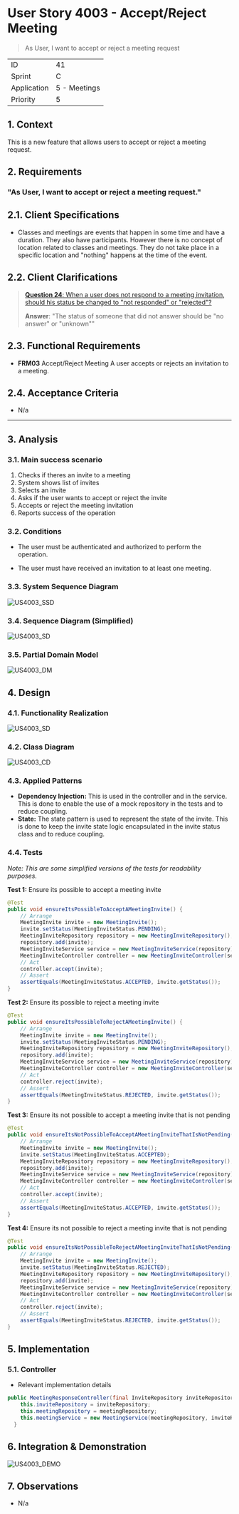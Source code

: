 # User Story 4003 - Accept/Reject Meeting

> As User, I want to accept or reject a meeting request

|             |              |
| ----------- | ------------ |
| ID          | 41           |
| Sprint      | C            |
| Application | 5 - Meetings |
| Priority    | 5            |

## 1. Context

This is a new feature that allows users to accept or reject a meeting request.

## 2. Requirements

### "As User, I want to accept or reject a meeting request."

## 2.1. Client Specifications

- Classes and meetings are events that happen in some time and have a duration. They also have participants. However there is no concept of location related to classes and meetings. They do not take place in a specific location and "nothing" happens at the time of the event.

## 2.2. Client Clarifications

> [**Question 24**: When a user does not respond to a meeting invitation, should his status be changed to "not responded" or "rejected"?](https://moodle.isep.ipp.pt/mod/forum/discuss.php?d=22080)
>
> **Answer**: "The status of someone that did not answer should be "no answer" or "unknown""

## 2.3. Functional Requirements

- **FRM03** Accept/Reject Meeting A user accepts or rejects an invitation to a meeting.

## 2.4. Acceptance Criteria

- N/a

---

## 3. Analysis

### 3.1. Main success scenario

1. Checks if theres an invite to a meeting
2. System shows list of invites
3. Selects an invite
4. Asks if the user wants to accept or reject the invite
5. Accepts or reject the meeting invitation
6. Reports success of the operation

### 3.2. Conditions

- The user must be authenticated and authorized to perform the operation.

- The user must have received an invitation to at least one meeting.

### 3.3. System Sequence Diagram

![US4003_SSD](out/US4003_SSD.svg)

### 3.4. Sequence Diagram (Simplified)

![US4003_SD](out/US4003_SD.svg)

### 3.5. Partial Domain Model

![US4003_DM](out/US4003_DM.svg)

## 4. Design

### 4.1. Functionality Realization

![US4003_SD](out/US4003_SD.svg)

### 4.2. Class Diagram

![US4003_CD](out/US4003_CD.svg)

### 4.3. Applied Patterns

- **Dependency Injection:** This is used in the controller and in the service. This is done to enable the use of a mock repository in the tests and to reduce coupling.
- **State:** The state pattern is used to represent the state of the invite. This is done to keep the invite state logic encapsulated in the invite status class and to reduce coupling.

### 4.4. Tests

_Note: This are some simplified versions of the tests for readability purposes._

**Test 1:** Ensure its possible to accept a meeting invite

```java
@Test
public void ensureItsPossibleToAcceptAMeetingInvite() {
    // Arrange
    MeetingInvite invite = new MeetingInvite();
    invite.setStatus(MeetingInviteStatus.PENDING);
    MeetingInviteRepository repository = new MeetingInviteRepository();
    repository.add(invite);
    MeetingInviteService service = new MeetingInviteService(repository);
    MeetingInviteController controller = new MeetingInviteController(service);
    // Act
    controller.accept(invite);
    // Assert
    assertEquals(MeetingInviteStatus.ACCEPTED, invite.getStatus());
}
```

**Test 2:** Ensure its possible to reject a meeting invite

```java
@Test
public void ensureItsPossibleToRejectAMeetingInvite() {
    // Arrange
    MeetingInvite invite = new MeetingInvite();
    invite.setStatus(MeetingInviteStatus.PENDING);
    MeetingInviteRepository repository = new MeetingInviteRepository();
    repository.add(invite);
    MeetingInviteService service = new MeetingInviteService(repository);
    MeetingInviteController controller = new MeetingInviteController(service);
    // Act
    controller.reject(invite);
    // Assert
    assertEquals(MeetingInviteStatus.REJECTED, invite.getStatus());
}
```

**Test 3:** Ensure its not possible to accept a meeting invite that is not pending

```java
@Test
public void ensureItsNotPossibleToAcceptAMeetingInviteThatIsNotPending() {
    // Arrange
    MeetingInvite invite = new MeetingInvite();
    invite.setStatus(MeetingInviteStatus.ACCEPTED);
    MeetingInviteRepository repository = new MeetingInviteRepository();
    repository.add(invite);
    MeetingInviteService service = new MeetingInviteService(repository);
    MeetingInviteController controller = new MeetingInviteController(service);
    // Act
    controller.accept(invite);
    // Assert
    assertEquals(MeetingInviteStatus.ACCEPTED, invite.getStatus());
}
```

**Test 4:** Ensure its not possible to reject a meeting invite that is not pending

```java
@Test
public void ensureItsNotPossibleToRejectAMeetingInviteThatIsNotPending() {
    // Arrange
    MeetingInvite invite = new MeetingInvite();
    invite.setStatus(MeetingInviteStatus.REJECTED);
    MeetingInviteRepository repository = new MeetingInviteRepository();
    repository.add(invite);
    MeetingInviteService service = new MeetingInviteService(repository);
    MeetingInviteController controller = new MeetingInviteController(service);
    // Act
    controller.reject(invite);
    // Assert
    assertEquals(MeetingInviteStatus.REJECTED, invite.getStatus());
}
```

## 5. Implementation

### 5.1. Controller

- Relevant implementation details

```java
public MeetingResponseController(final InviteRepository inviteRepository, final MeetingRepository meetingRepository) {
    this.inviteRepository = inviteRepository;
    this.meetingRepository = meetingRepository;
    this.meetingService = new MeetingService(meetingRepository, inviteRepository);
  }
```

## 6. Integration & Demonstration

![US4003_DEMO](assets/US4003_DEMO.png)

## 7. Observations

- N/a
